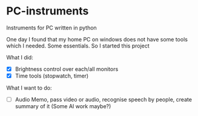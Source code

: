 # PC-instruments
Instruments for PC written in python

  One day I found that my home PC on windows does not have some tools which I needed. Some essentials. So I started this project
  
What I did:
- [x] Brightness control over each/all monitors
- [x] Time tools (stopwatch, timer)

What I want to do:
- [ ] Audio Memo, pass video or audio, recognise speech by people, create summary of it (Some AI work maybe?)
